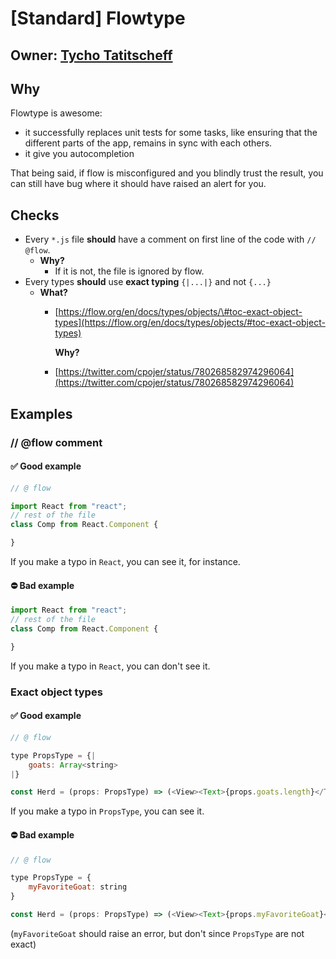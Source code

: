 # \[Standard\] Flowtype

## Owner: [Tycho Tatitscheff](https://github.com/tychota)

## Why

Flowtype is awesome:

* it successfully replaces unit tests for some tasks, like ensuring that the different parts of the app, remains in sync with each others.
* it give you autocompletion

That being said, if flow is misconfigured and you blindly trust the result, you can still have bug where it should have raised an alert for you.

## Checks

* Every `*.js` file **should** have a comment on first line of the code with `// @flow`.
  * **Why?**
    * If it is not, the file is ignored by flow.
* Every types **should** use **exact typing** `{|...|}` and not `{...}`
  * **What?**
    * [https://flow.org/en/docs/types/objects/\#toc-exact-object-types](https://flow.org/en/docs/types/objects/#toc-exact-object-types)

      **Why?**

    * [https://twitter.com/cpojer/status/780268582974296064](https://twitter.com/cpojer/status/780268582974296064)

## Examples

### // @flow comment

#### ✅ **Good example**

```javascript
// @ flow

import React from "react";
// rest of the file
class Comp from React.Component {

}
```

If you make a typo in `React`, you can see it, for instance.

#### ⛔️ **Bad example**

```javascript
import React from "react";
// rest of the file
class Comp from React.Component {

}
```

If you make a typo in `React`, you can don't see it.

### Exact object types

#### ✅ **Good example**

```javascript
// @ flow

type PropsType = {|
    goats: Array<string>
|}

const Herd = (props: PropsType) => (<View><Text>{props.goats.length}</Text></View>)
```

If you make a typo in `PropsType`, you can see it.

#### ⛔️ **Bad example**

```javascript
// @ flow

type PropsType = {
    myFavoriteGoat: string
}

const Herd = (props: PropsType) => (<View><Text>{props.myFavoriteGoat}</Text></View>)
```

\(`myFavoriteGoat` should raise an error, but don't since `PropsType` are not exact\)

